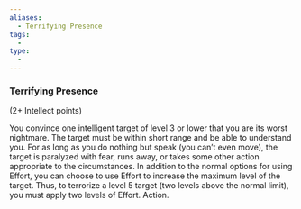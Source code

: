 ```yaml
---
aliases:
  - Terrifying Presence
tags:
  - 
type:
  - 
---
```

### Terrifying Presence

(2+ Intellect points)

You convince one intelligent target of level 3 or lower that you are its worst nightmare. The target must be within short range and be able to understand you. For as long as you do nothing but speak (you can’t even move), the target is paralyzed with fear, runs away, or takes some other action appropriate to the circumstances. In addition to the normal options for using Effort, you can choose to use Effort to increase the maximum level of the target. Thus, to terrorize a level 5 target (two levels above the normal limit), you must apply two levels of Effort. Action.